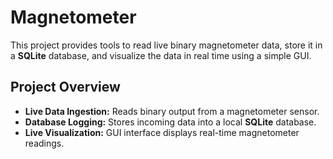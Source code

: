 # Magnetometer

This project provides tools to read live binary magnetometer data, store it in a **SQLite** database, and visualize the data in real time using a simple GUI.

## Project Overview

- **Live Data Ingestion:** Reads binary output from a magnetometer sensor.
- **Database Logging:** Stores incoming data into a local **SQLite** database.
- **Live Visualization:** GUI interface displays real-time magnetometer readings.

